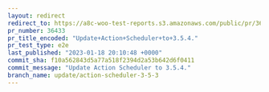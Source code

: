 ```yaml
---
layout: redirect
redirect_to: https://a8c-woo-test-reports.s3.amazonaws.com/public/pr/36433/e2e/index.html
pr_number: 36433
pr_title_encoded: "Update+Action+Scheduler+to+3.5.4."
pr_test_type: e2e
last_published: "2023-01-18 20:10:48 +0000"
commit_sha: f10a562843d5a77a518f2394d2a53b642d6f0411
commit_message: "Update Action Scheduler to 3.5.4."
branch_name: update/action-scheduler-3-5-3
---
```

